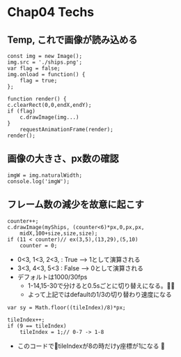 # Chap04 Techs

## Temp, これで画像が読み込める

    const img = new Image();
    img.src = './ships.png';
    var flag = false;
    img.onload = function() {
        flag = true;
    };

    function render() {
    c.clearRect(0,0,endX,endY);
    if (flag)        
        c.drawImage(img...)
    }
        requestAnimationFrame(render);
    render();

## 画像の大きさ、px数の確認
    imgW = img.naturalWidth;
    console.log('imgW');

## フレーム数の減少を故意に起こす
```
counter++;
c.drawImage(myShips, (counter<6)*px,0,px,px,
    midX,100+size,size,size);
if (11 < counter)// ex(3,5),(13,29),(5,10)
    counter = 0;
```

* 0<3, 1<3, 2<3, : True --> 1として演算される
* 3<3, 4<3, 5<3 : False --> 0として演算される
* デフォルトは1000/30fps
    * 1-14,15-30で分けると0.5sごとに切り替えになる。
    * よって上記ではdefaultの1/3の切り替わり速度になる

```
var sy = Math.floor((tileIndex)/8)*px;

tileIndex++;
if (9 == tileIndex)
    tileIndex = 1;// 0-7 -> 1-8
```
* このコードでtileIndexが8の時だけy座標が1になる
